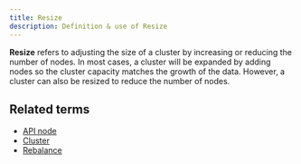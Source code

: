 ```yaml
---
title: Resize 
description: Definition & use of Resize 
---
```

**Resize** refers to adjusting the size of a cluster by increasing or reducing the number of nodes. In most cases, a cluster will be expanded by adding nodes so the cluster capacity matches the growth of the data. However, a cluster can also be resized to reduce the number of nodes. 

## Related terms

- [API node](../api-node)
- [Cluster](../cluster)
- [Rebalance](../rebalance)